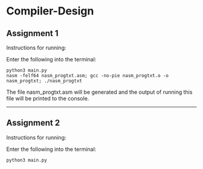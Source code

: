 # Compiler-Design

## Assignment 1

Instructions for running:
  
Enter the following into the terminal:
```
python3 main.py
nasm -felf64 nasm_progtxt.asm; gcc -no-pie nasm_progtxt.o -o nasm_progtxt; ./nasm_progtxt
```
  
The file nasm_progtxt.asm will be generated and the output of running this file will be printed to the console.
  
-------------------------------------------------------------------------------------------------

## Assignment 2

Instructions for running:
  
Enter the following into the terminal:
```
python3 main.py
```